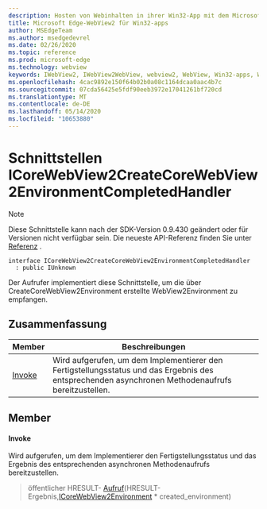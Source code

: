 ```yaml
---
description: Hosten von Webinhalten in ihrer Win32-App mit dem Microsoft Edge WebView2-Steuerelement
title: Microsoft Edge-WebView2 für Win32-apps
author: MSEdgeTeam
ms.author: msedgedevrel
ms.date: 02/26/2020
ms.topic: reference
ms.prod: microsoft-edge
ms.technology: webview
keywords: IWebView2, IWebView2WebView, webview2, WebView, Win32-apps, Win32, Edge, ICoreWebView2, ICoreWebView2Host, Browser-Steuerelement, Edge-HTML
ms.openlocfilehash: 4cac9892e150f64b02b0a08c1164dcaa0aac4b7c
ms.sourcegitcommit: 07cda56425e5fdf90eeb3972e17041261bf720cd
ms.translationtype: MT
ms.contentlocale: de-DE
ms.lasthandoff: 05/14/2020
ms.locfileid: "10653880"
---
```

# Schnittstellen ICoreWebView2CreateCoreWebView2EnvironmentCompletedHandler 

> [!NOTE]
> Diese Schnittstelle kann nach der SDK-Version 0.9.430 geändert oder für Versionen nicht verfügbar sein. Die neueste API-Referenz finden Sie unter [Referenz](../../../webview2-api-reference.md) .

```
interface ICoreWebView2CreateCoreWebView2EnvironmentCompletedHandler
  : public IUnknown
```

Der Aufrufer implementiert diese Schnittstelle, um die über CreateCoreWebView2Environment erstellte WebView2Environment zu empfangen.

## Zusammenfassung

 Member                        | Beschreibungen
--------------------------------|---------------------------------------------
[Invoke](#invoke) | Wird aufgerufen, um dem Implementierer den Fertigstellungsstatus und das Ergebnis des entsprechenden asynchronen Methodenaufrufs bereitzustellen.

## Member

#### Invoke 

Wird aufgerufen, um dem Implementierer den Fertigstellungsstatus und das Ergebnis des entsprechenden asynchronen Methodenaufrufs bereitzustellen.

> öffentlicher HRESULT- [Aufruf](#invoke)(HRESULT-Ergebnis,[ICoreWebView2Environment](ICoreWebView2Environment.md) * created_environment)

